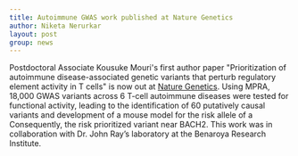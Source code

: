 ```yaml
---
title: Autoimmune GWAS work published at Nature Genetics
author: Niketa Nerurkar
layout: post
group: news
---
```


Postdoctoral Associate Kousuke Mouri's first author paper "Prioritization of autoimmune disease-associated genetic variants that perturb regulatory element activity in T cells" is now out at [Nature Genetics](https://www.nature.com/articles/s41588-022-01056-5). Using MPRA, 18,000 GWAS variants across 6 T-cell autoimmune diseases were tested for functional activity, leading to the identification of 60 putatively causal variants and development of a mouse model for the risk allele of a  Consequently, the risk prioritized variant near BACH2. This work was in collaboration with Dr. John Ray’s laboratory at the Benaroya Research Institute. 

